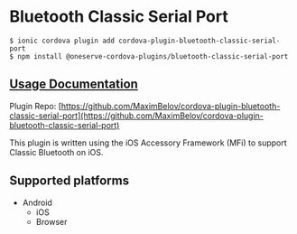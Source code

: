 # Bluetooth Classic Serial Port

```
$ ionic cordova plugin add cordova-plugin-bluetooth-classic-serial-port
$ npm install @oneserve-cordova-plugins/bluetooth-classic-serial-port
```

## [Usage Documentation](https://oneserve.gitbook.io/oneserve-cordova-plugins/plugins/bluetooth-classic-serial-port/)

Plugin Repo: [https://github.com/MaximBelov/cordova-plugin-bluetooth-classic-serial-port](https://github.com/MaximBelov/cordova-plugin-bluetooth-classic-serial-port)

This plugin is written using the iOS Accessory Framework (MFi) to support Classic Bluetooth on iOS.

## Supported platforms

- Android
  - iOS
  - Browser
  


